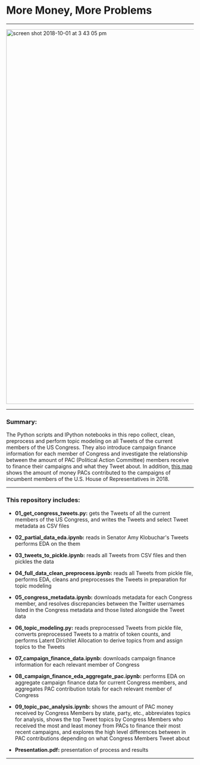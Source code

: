 # More Money, More Problems
---

<img width="1007" alt="screen shot 2018-10-01 at 3 43 05 pm" src="https://user-images.githubusercontent.com/25728710/46312190-59f62200-c592-11e8-9aaf-c65d65c72646.png">

---

### Summary:

The Python scripts and IPython notebooks in this repo collect, clean, preprocess and perform topic modeling on all Tweets of the current members of the US Congress. They also introduce campaign finance information for each member of Congress and investigate the relationship between the amount of PAC (Political Action Committee) members receive to finance their campaigns and what they Tweet about. In addition, [this map](https://datawrapper.dwcdn.net/h4cuM/4/) shows the amount of money PACs contributed to the campaigns of incumbent members of the U.S. House of Representatives in 2018.

---

### This repository includes:

* __01_get_congress_tweets.py:__ gets the Tweets of all the current members of the US Congress, and writes the Tweets and select Tweet metadata as CSV files

* __02_partial_data_eda.ipynb:__ reads in Senator Amy Klobuchar's Tweets performs EDA on the them

* __03_tweets_to_pickle.ipynb:__ reads all Tweets from CSV files and then pickles the data

* __04_full_data_clean_preprocess.ipynb:__ reads all Tweets from pickle file, performs EDA, cleans and preprocesses the Tweets in preparation for topic modeling

* __05_congress_metadata.ipynb:__ downloads metadata for each Congress member, and resolves discrepancies between the Twitter usernames listed in the Congress metadata and those listed alongside the Tweet data

* __06_topic_modeling.py:__ reads preprocessed Tweets from pickle file, converts preprocessed Tweets to a matrix of token counts, and performs Latent Dirichlet Allocation to derive topics from and assign topics to the Tweets

* __07_campaign_finance_data.ipynb:__ downloads campaign finance information for each relevant member of Congress

* __08_campaign_finance_eda_aggregate_pac.ipynb:__ performs EDA on aggregate campaign finance data for current Congress members, and aggregates PAC contribution totals for each relevant member of Congress

* __09_topic_pac_analysis.ipynb:__ shows the amount of PAC money received by Congress Members by state, party, etc., abbreviates topics for analysis, shows the top Tweet topics by Congress Members who received the most and least money from PACs to finance their most recent campaigns, and explores the high level differences between in PAC contributions depending on what Congress Members Tweet about

* __Presentation.pdf:__ presentation of process and results

---
